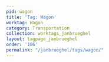 ```yaml
---
pid: wagon
title: 'Tag: Wagon'
worktag: Wagon
category: Transportation
collection: worktags_janbrueghel
layout: tagpage_janbrueghel
order: '186'
permalink: "/janbrueghel/tags/wagon/"
---
```

